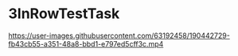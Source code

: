 # 3InRowTestTask

https://user-images.githubusercontent.com/63192458/190442729-fb43cb55-a351-48a8-bbd1-e797ed5cff3c.mp4


